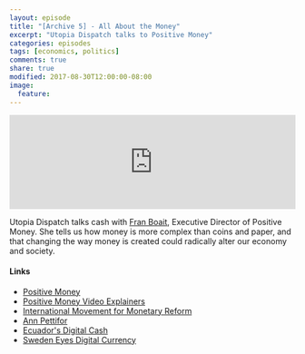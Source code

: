 ```yaml
---
layout: episode
title: "[Archive 5] - All About the Money"
excerpt: "Utopia Dispatch talks to Positive Money"
categories: episodes
tags: [economics, politics]
comments: true
share: true
modified: 2017-08-30T12:00:00-08:00
image:
  feature:
---
```


<iframe width="100%" height="166" scrolling="no" frameborder="no" src="https://w.soundcloud.com/player/?url=https%3A//api.soundcloud.com/tracks/339861348&amp;color=ff5500&amp;auto_play=false&amp;hide_related=false&amp;show_comments=true&amp;show_user=true&amp;show_reposts=false"></iframe>

Utopia Dispatch talks cash with [Fran Boait](http://positivemoney.org/about/people/), Executive Director of Positive Money. She tells us how money is more complex than coins and paper, and that changing the way money is created could radically alter our economy and society. 

#### Links

- [Positive Money](http://positivemoney.org/)
- [Positive Money Video Explainers](http://positivemoney.org/videos/)
- [International Movement for Monetary Reform](http://internationalmoneyreform.org/)
- [Ann Pettifor](http://www.debtonation.org/about-2/)
- [Ecuador's Digital Cash](https://www.fastcompany.com/3049536/ecuador-is-the-worlds-first-country-with-a-public-digital-cash-system)
- [Sweden Eyes Digital Currency](https://www.ft.com/content/0e37795c-ab33-11e6-9cb3-bb8207902122)